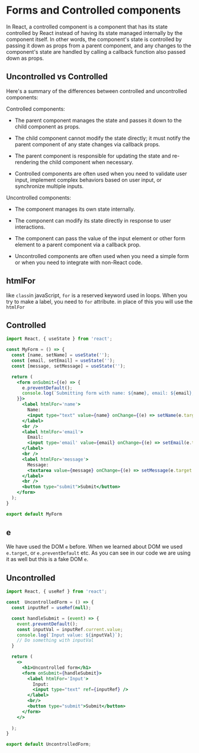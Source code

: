 # Forms and Controlled components

In React, a controlled component is a component that has its state controlled by React instead of having its state managed internally by the component itself. In other words, the component's state is controlled by passing it down as props from a parent component, and any changes to the component's state are handled by calling a callback function also passed down as props.

## Uncontrolled vs Controlled

Here's a summary of the differences between controlled and uncontrolled components:

Controlled components:

* The parent component manages the state and passes it down to the child component as props.

* The child component cannot modify the state directly; it must notify the parent component of any state changes via callback props.

* The parent component is responsible for updating the state and re-rendering the child component when necessary.

* Controlled components are often used when you need to validate user input, implement complex behaviors based on user input, or synchronize multiple inputs.


Uncontrolled components:

* The component manages its own state internally.

* The component can modify its state directly in response to user interactions.

* The component can pass the value of the input element or other form element to a parent component via a callback prop.

* Uncontrolled components are often used when you need a simple form or when you need to integrate with non-React code.

## htmlFor

like `class`in javaScript, `for` is a reserved keyword used in loops. When you try to make a label, you need to `for` attribute. in place of this you will use the `htmlFor`


## Controlled 

```jsx
import React, { useState } from 'react';

const MyForm = () => {
  const [name, setName] = useState('');
  const [email, setEmail] = useState('');
  const [message, setMessage] = useState('');

  return (
    <form onSubmit={(e) => {
      e.preventDefault();
      console.log(`Submitting form with name: ${name}, email: ${email}, and message: ${message}`);
    }}>
      <label htmlFor='name'>
        Name:
        <input type="text" value={name} onChange={(e) => setName(e.target.value)} />
      </label>
      <br />
      <label htmlFor='email'>
        Email:
        <input type='email' value={email} onChange={(e) => setEmail(e.target.value)} />
      </label>
      <br />
      <label htmlFor='message'>
        Message:
        <textarea value={message} onChange={(e) => setMessage(e.target.value)} />
      </label>
      <br />
      <button type="submit">Submit</button>
    </form>
  );
}

export default MyForm
```

## e

We have used the DOM `e` before. When we learned about DOM we used `e.target`, or `e.preventDefault` etc. As you can see in our code we are using it as well but this is a fake DOM `e`.

## Uncontrolled

```jsx
import React, { useRef } from 'react';

const  UncontrolledForm = () => {
  const inputRef = useRef(null);

  const handleSubmit = (event) => {
    event.preventDefault();
    const inputVal = inputRef.current.value;
    console.log(`Input value: ${inputVal}`);
    // Do something with inputVal
  }

  return (
    <>
      <h1>Uncontrolled form</h1>
      <form onSubmit={handleSubmit}>
        <label htmlFor='Input'>
          Input:
          <input type="text" ref={inputRef} />
        </label>
        <br/>
        <button type="submit">Submit</button>
      </form>
    </>
    
  );
}

export default UncontrolledForm;

```